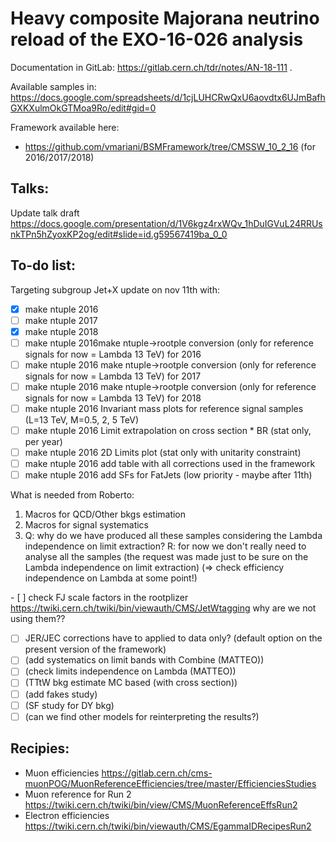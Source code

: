# Heavy composite Majorana neutrino reload of the EXO-16-026 analysis
Documentation in GitLab: https://gitlab.cern.ch/tdr/notes/AN-18-111 .

Available samples in: https://docs.google.com/spreadsheets/d/1cjLUHCRwQxU6aovdtx6UJmBafhGXKXulmOkGTMoa9Ro/edit#gid=0

Framework available here:
- https://github.com/vmariani/BSMFramework/tree/CMSSW_10_2_16 (for 2016/2017/2018)

## Talks:
Update talk draft https://docs.google.com/presentation/d/1V6kgz4rxWQv_1hDuIGVuL24RRUsnkTPn5hZyoxKP2og/edit#slide=id.g59567419ba_0_0

## To-do list:
Targeting subgroup Jet+X update on nov 11th with:

- [x] make ntuple 2016
- [ ] make ntuple 2017
- [x] make ntuple 2018
- [ ] make ntuple 2016make ntuple->rootple conversion (only for reference signals for now = Lambda 13 TeV) for 2016
- [ ] make ntuple 2016 make ntuple->rootple conversion (only for reference signals for now = Lambda 13 TeV) for 2017
- [ ] make ntuple 2016 make ntuple->rootple conversion (only for reference signals for now = Lambda 13 TeV) for 2018
- [ ] make ntuple 2016 Invariant mass plots for reference signal samples (L=13 TeV, M=0.5, 2, 5 TeV)
- [ ] make ntuple 2016 Limit extrapolation on cross section * BR (stat only, per year)
- [ ] make ntuple 2016 2D Limits plot (stat only with unitarity constraint)
- [ ] make ntuple 2016 add table with all corrections used in the framework 
- [ ] make ntuple 2016 add SFs for FatJets (low priority - maybe after 11th)

What is needed from Roberto: 
   1. Macros for QCD/Other bkgs estimation
   1. Macros for signal systematics 
   1. Q: why do we have produced all these samples considering the Lambda independence on limit extraction?
      R: for now we don't really need to analyse all the samples (the request was made just to be sure on the Lambda independence on limit extraction) (=> check efficiency independence on Lambda at some point!)

- [ ] check FJ scale factors in the rootplizer https://twiki.cern.ch/twiki/bin/viewauth/CMS/JetWtagging why are we not using them??


- [ ] JER/JEC corrections have to applied to data only? (default option on the present version of the framework)
- [ ] (add systematics on limit bands with Combine (MATTEO))
- [ ] (check limits independence on Lambda (MATTEO))
- [ ] (TTtW bkg estimate MC based (with cross section))
- [ ] (add fakes study) 
- [ ] (SF study for DY bkg) 
- [ ] (can we find other models for reinterpreting the results?)

## Recipies:
 - Muon efficiencies https://gitlab.cern.ch/cms-muonPOG/MuonReferenceEfficiencies/tree/master/EfficienciesStudies
 - Muon reference for Run 2 https://twiki.cern.ch/twiki/bin/view/CMS/MuonReferenceEffsRun2
 - Electron efficiencies https://twiki.cern.ch/twiki/bin/viewauth/CMS/EgammaIDRecipesRun2
